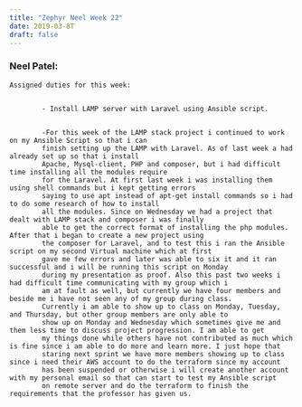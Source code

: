 ```yaml
---
title: "Zephyr Neel Week 22"
date: 2019-03-8T
draft: false
---
```

<h3> Neel Patel: </h3>

	Assigned duties for this week:
	
			
			- Install LAMP server with Laravel using Ansible script.
				
			
			-For this week of the LAMP stack project i continued to work on my Ansible Script so that i can
			finish setting up the LAMP with Laravel. As of last week a had already set up so that i install
			Apache, Mysql-client, PHP and composer, but i had difficult time installing all the modules require 
			for the Laravel. At first last week i was installing them using shell commands but i kept getting errors
			saying to use apt instead of apt-get install commands so i had to do some research of how to install
			all the modules. Since on Wednesday we had a project that dealt with LAMP stack and composer i was finally 
			able to get the correct format of installing the php modules. After that i began to create a new project using
			the composer for Laravel, and to test this i ran the Ansible script on my second Virtual machine which at first 
			gave me few errors and later was able to six it and it ran successful and i will be running this script on Monday 
			during my presentation as proof. Also this past two weeks i had difficult time communicating with my group which i
			am at fault as well, but currently we have four members and beside me i have not seen any of my group during class.
			Currently i am able to show up to class on Monday, Tuesday, and Thursday, but other group members are only able to
			show up on Monday and Wednesday which sometimes give me and them less time to discuss project progression. I am able to get
			my things done while others have not contributed as much which is fine since i am able to do more and learn more. I just hope that
			staring next sprint we have more members showing up to class since i need their AWS account to do the terraform since my account 
			has been suspended or otherwise i will create another account with my personal email so that can start to test my Ansible script 
			on remote server and do the terraform to finish the requirements that the professor has given us.